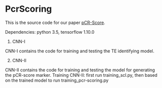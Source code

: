 # PcrScoring
This is the source code for our paper [pCR-Score](https://translational-medicine.biomedcentral.com/track/pdf/10.1186/s12967-021-03020-z.pdf).

Dependencies:
python 3.5, tensorflow 1.10.0


1. CNN-I

CNN-I contains the code for training and testing the TE identifying model.


2. CNN-II

CNN-II contains the code for training and testing the model for generating the pCR-score marker.
Training CNN-II: first run training_scl.py, then based on the trained model to run training_pcr-scoring.py

 
